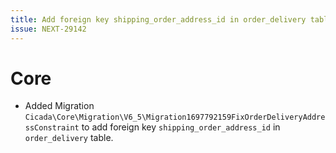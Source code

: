 ```yaml
---
title: Add foreign key shipping_order_address_id in order_delivery table
issue: NEXT-29142
---
```

# Core
* Added Migration `Cicada\Core\Migration\V6_5\Migration1697792159FixOrderDeliveryAddressConstraint` to add foreign key `shipping_order_address_id` in `order_delivery` table.
